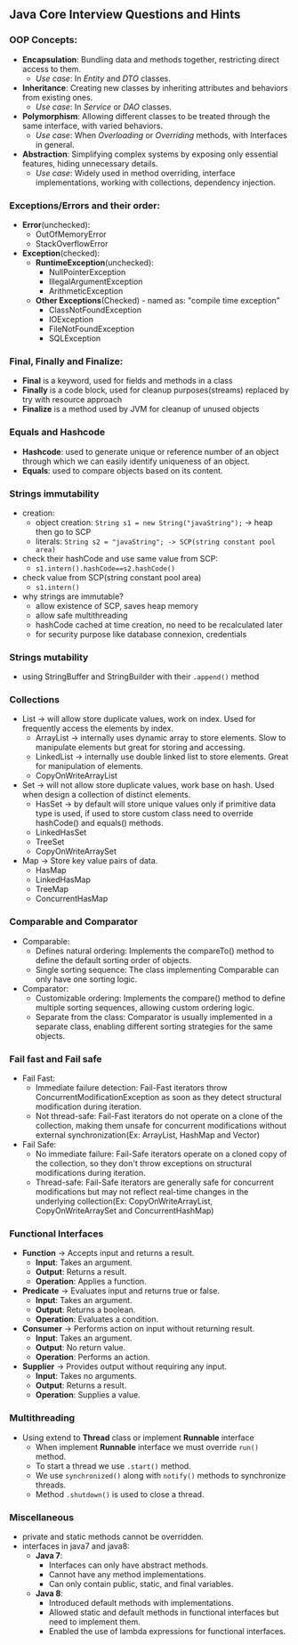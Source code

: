 ## Java Core Interview Questions and Hints

### OOP Concepts:
- **Encapsulation**: Bundling data and methods together, restricting direct access to them.
  - *Use case*: In *Entity* and *DTO* classes.
- **Inheritance**: Creating new classes by inheriting attributes and behaviors from existing ones.
  - *Use case*: In *Service* or *DAO* classes.
- **Polymorphism**: Allowing different classes to be treated through the same interface, with varied behaviors.
  - *Use case*: When *Overloading* or *Overriding* methods, with Interfaces in general.
- **Abstraction**: Simplifying complex systems by exposing only essential features, hiding unnecessary details.
  - *Use case*: Widely used in method overriding, interface implementations, working with collections, dependency injection.

### Exceptions/Errors and their order:
- **Error**(unchecked):
  - OutOfMemoryError 
  - StackOverflowError
- **Exception**(checked):
  - **RuntimeException**(unchecked):
    - NullPointerException
    - IllegalArgumentException
    - ArithmeticException
  - **Other Exceptions**(Checked) - named as: "compile time exception"
    - ClassNotFoundException
    - IOException
    - FileNotFoundException
    - SQLException

### Final, Finally and Finalize:
- **Final** is a keyword, used for fields and methods in a class
- **Finally** is a code block, used for cleanup purposes(streams) replaced by try with resource approach
- **Finalize** is a method used by JVM for cleanup of unused objects

### Equals and Hashcode
- **Hashcode**: used to generate unique or reference number of an object through which we can easily identify uniqueness of an object.
- **Equals**: used to compare objects based on its content.

### Strings immutability
- creation:
  - object creation: `String s1 = new String("javaString");` -> heap then go to SCP
  - literals: `String s2 = "javaString"; -> SCP(string constant pool area)`
- check their hashCode and use same value from SCP:
  - `s1.intern().hashCode==s2.hashCode()`
- check value from SCP(string constant pool area)
  - `s1.intern()`
- why strings are immutable?
  - allow existence of SCP, saves heap memory
  - allow safe multithreading
  - hashCode cached at time creation, no need to be recalculated later
  - for security purpose like database connexion, credentials

### Strings mutability
- using StringBuffer and StringBuilder with their `.append()` method

### Collections
- List -> will allow store duplicate values, work on index. Used for frequently access the elements by index.
  - ArrayList -> internally uses dynamic array to store elements. Slow to manipulate elements but great for storing and accessing.
  - LinkedList -> internally use double linked list to store elements. Great for manipulation of elements.
  - CopyOnWriteArrayList
- Set -> will not allow store duplicate values, work base on hash. Used when design a collection of distinct elements.
  - HasSet -> by default will store unique values only if primitive data type is used, if used to store custom class need to override hashCode() and equals() methods.
  - LinkedHasSet
  - TreeSet
  - CopyOnWriteArraySet
- Map -> Store key value pairs of data.
  - HasMap 
  - LinkedHasMap
  - TreeMap
  - ConcurrentHasMap

### Comparable and Comparator
- Comparable:
  - Defines natural ordering: Implements the compareTo() method to define the default sorting order of objects.
  -  Single sorting sequence: The class implementing Comparable can only have one sorting logic.
- Comparator:
  - Customizable ordering: Implements the compare() method to define multiple sorting sequences, allowing custom ordering logic.
  - Separate from the class: Comparator is usually implemented in a separate class, enabling different sorting strategies for the same objects.

### Fail fast and Fail safe
- Fail Fast:
  - Immediate failure detection: Fail-Fast iterators throw ConcurrentModificationException as soon as they detect structural modification during iteration.
  - Not thread-safe: Fail-Fast iterators do not operate on a clone of the collection, making them unsafe for concurrent modifications without external synchronization(Ex: ArrayList, HashMap and Vector)
- Fail Safe:
  - No immediate failure: Fail-Safe iterators operate on a cloned copy of the collection, so they don't throw exceptions on structural modifications during iteration.
  - Thread-safe: Fail-Safe iterators are generally safe for concurrent modifications but may not reflect real-time changes in the underlying collection(Ex: CopyOnWriteArrayList, CopyOnWriteArraySet and ConcurrentHashMap)

### Functional Interfaces
- **Function** -> Accepts input and returns a result.
  - **Input**: Takes an argument.
  - **Output**: Returns a result.
  - **Operation**: Applies a function.
- **Predicate** -> Evaluates input and returns true or false.
  - **Input**: Takes an argument.
  - **Output**: Returns a boolean.
  - **Operation**: Evaluates a condition.
- **Consumer** -> Performs action on input without returning result.
  - **Input**: Takes an argument.
  - **Output**: No return value.
  - **Operation**: Performs an action.
- **Supplier** -> Provides output without requiring any input.
  - **Input**: Takes no arguments.
  - **Output**: Returns a result.
  - **Operation**: Supplies a value.

### Multithreading
- Using extend to **Thread** class or implement **Runnable** interface
  - When implement **Runnable** interface we must override `run()` method.
  - To start a thread we use `.start()` method.
  - We use `synchronized()` along with `notify()` methods to synchronize threads.
  - Method `.shutdown()` is used to close a thread.

### Miscellaneous
- private and static methods cannot be overridden.
- interfaces in java7 and java8: 
  - **Java 7**:
    - Interfaces can only have abstract methods.
    - Cannot have any method implementations.
    - Can only contain public, static, and final variables.
  - **Java 8**:
    - Introduced default methods with implementations.
    - Allowed static and default methods in functional interfaces but need to implement them.
    - Enabled the use of lambda expressions for functional interfaces. 


